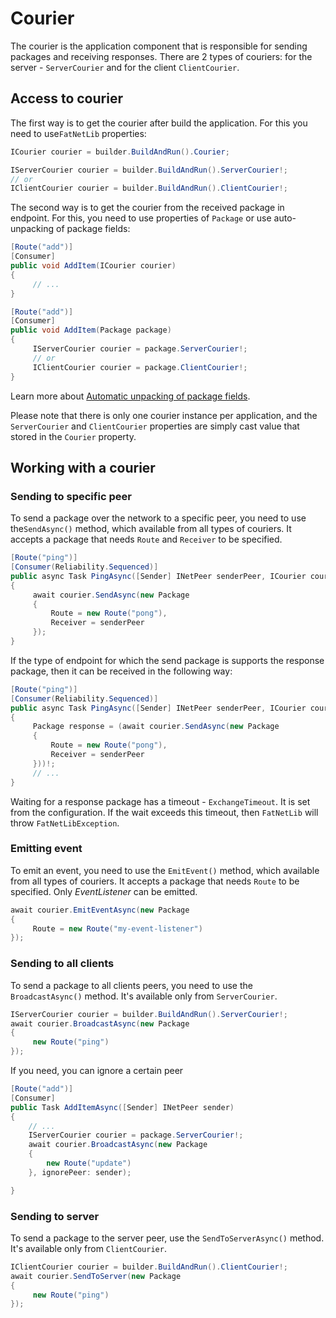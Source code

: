 ﻿# Courier

The courier is the application component that is responsible for sending packages and receiving responses. There are 2
types of couriers: for the server - `ServerCourier` and for the client `ClientCourier`.

## Access to courier

The first way is to get the courier after build the application. For this you need to use`FatNetLib` properties:

```c#
ICourier courier = builder.BuildAndRun().Courier;
```

```c#
IServerCourier courier = builder.BuildAndRun().ServerCourier!;
// or
IClientCourier courier = builder.BuildAndRun().ClientCourier!;
```

The second way is to get the courier from the received package in endpoint. For this, you need to use properties
of `Package` or use auto-unpacking of package fields:

```c#
[Route("add")]
[Consumer]
public void AddItem(ICourier courier)
{
     // ...
}
```

```c#
[Route("add")]
[Consumer]
public void AddItem(Package package)
{
     IServerCourier courier = package.ServerCourier!;
     // or
     IClientCourier courier = package.ClientCourier!;
}
```

Learn more about [Automatic unpacking of package fields](2-endpoints.md).

Please note that there is only one courier instance per application, and the `ServerCourier` and `ClientCourier`
properties are simply cast value that stored in the `Courier` property.

## Working with a courier

### Sending to specific peer
To send a package over the network to a specific peer, you need to use the`SendAsync()` method, which available from all
types of couriers. It accepts a package that needs  `Route` and  `Receiver` to be specified.

```c#
[Route("ping")]
[Consumer(Reliability.Sequenced)]
public async Task PingAsync([Sender] INetPeer senderPeer, ICourier courier)
{
     await courier.SendAsync(new Package
     {
         Route = new Route("pong"),
         Receiver = senderPeer
     });
}
```

If the type of endpoint for which the send package is supports the response package, then it can be received in the
following way:

```c#
[Route("ping")]
[Consumer(Reliability.Sequenced)]
public async Task PingAsync([Sender] INetPeer senderPeer, ICourier courier)
{
     Package response = (await courier.SendAsync(new Package
     {
         Route = new Route("pong"),
         Receiver = senderPeer
     }))!;
     // ...
}
```

Waiting for a response package has a timeout - `ExchangeTimeout`. It is set from the configuration. If the wait exceeds
this timeout, then `FatNetLib` will throw `FatNetLibException`.

### Emitting event
To emit an event, you need to use the `EmitEvent()` method, which available from all types of couriers. It accepts a
package that needs `Route` to be specified. Only *EventListener* can be emitted.

```c#
await courier.EmitEventAsync(new Package
{
     Route = new Route("my-event-listener")
});
```

### Sending to all clients
To send a package to all clients peers, you need to use the `BroadcastAsync()` method. It's available only from `ServerCourier`.

```c#
IServerCourier courier = builder.BuildAndRun().ServerCourier!;
await courier.BroadcastAsync(new Package
{
     new Route("ping")
});
```

If you need, you can ignore a certain peer

```c#
[Route("add")]
[Consumer]
public Task AddItemAsync([Sender] INetPeer sender)
{
    // ...
    IServerCourier courier = package.ServerCourier!;
    await courier.BroadcastAsync(new Package
    {
        new Route("update")
    }, ignorePeer: sender);

}
```

### Sending to server
To send a package to the server peer, use the `SendToServerAsync()` method. It's available
only from `ClientCourier`.

```c#
IClientCourier courier = builder.BuildAndRun().ClientCourier!;
await courier.SendToServer(new Package
{
     new Route("ping")
});
```